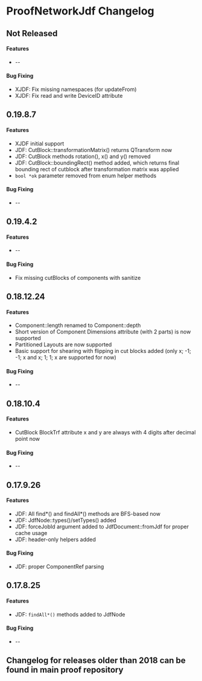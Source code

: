 ProofNetworkJdf Changelog
=========================

## Not Released
#### Features
 * --

#### Bug Fixing
 * XJDF: Fix missing namespaces (for updateFrom)
 * XJDF: Fix read and write DeviceID attribute

## 0.19.8.7
#### Features
 * XJDF initial support
 * JDF: CutBlock::transformationMatrix() returns QTransform now
 * JDF: CutBlock methods rotation(), x() and y() removed
 * JDF: CutBlock::boundingRect() method added, which returns final bounding rect of cutblock after transformation matrix was applied
 * `bool *ok` parameter removed from enum helper methods

#### Bug Fixing
 * --

## 0.19.4.2
#### Features
 * --

#### Bug Fixing
 * Fix missing cutBlocks of components with sanitize

## 0.18.12.24
#### Features
 * Component::length renamed to Component::depth
 * Short version of Component Dimensions attribute (with 2 parts) is now supported
 * Partitioned Layouts are now supported
 * Basic support for shearing with flipping in cut blocks added (only x; -1; -1; x and x; 1; 1; x are supported for now)

#### Bug Fixing
 * --

## 0.18.10.4
#### Features
 * CutBlock BlockTrf attribute x and y are always with 4 digits after decimal point now

#### Bug Fixing
 * --

## 0.17.9.26
#### Features
 * JDF: All find*() and findAll*() methods are BFS-based now
 * JDF: JdfNode::types()/setTypes() added
 * JDF: forceJobId argument added to JdfDocument::fromJdf for proper cache usage
 * JDF: header-only helpers added

#### Bug Fixing
 * JDF: proper ComponentRef parsing

## 0.17.8.25
#### Features
 * JDF: `findAll*()` methods added to JdfNode

#### Bug Fixing
 * --

## Changelog for releases older than 2018 can be found in main proof repository
